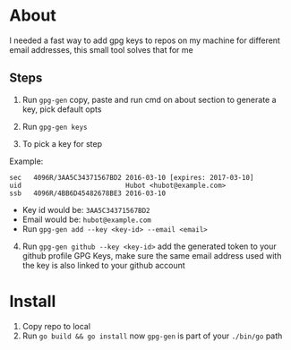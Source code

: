 # About
I needed a fast way to add gpg keys to repos on my machine for different email addresses, this small tool solves that for me

## Steps
1. Run ```gpg-gen``` copy, paste and run cmd on about section to generate a key, pick default opts
2. Run ```gpg-gen keys```

3. To pick a key for step

Example:
```
sec   4096R/3AA5C34371567BD2 2016-03-10 [expires: 2017-03-10]
uid                          Hubot <hubot@example.com>
ssb   4096R/4BB6D45482678BE3 2016-03-10
```
- Key id would be: ```3AA5C34371567BD2```
- Email would be: ```hubot@example.com```
- Run ```gpg-gen add --key <key-id> --email <email>```

4. Run ```gpg-gen github --key <key-id>``` add the generated token to your github profile GPG Keys, make sure the same email address used with the key is also linked to your github account

# Install
1. Copy repo to local
2. Run ```go build && go install``` now ```gpg-gen``` is part of your ```./bin/go``` path
